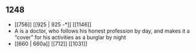 ## 1248
- [[756]] [[925 | 925 -*]] [[1146]] 
- A is a doctor, who follows his honest profession by day, and makes it a “cover” for his activities as a burglar by night
- [[660 | 660a]] [[712]] [[1031]] 

